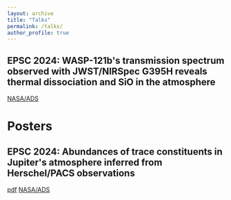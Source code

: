 ```yaml
---
layout: archive
title: "Talks"
permalink: /talks/
author_profile: true
---
```



EPSC 2024: WASP-121b's transmission spectrum observed with JWST/NIRSpec G395H reveals thermal dissociation and SiO in the atmosphere
----------------------------------------------------------------------------

[NASA/ADS](https://ui.adsabs.harvard.edu/abs/2024EPSC...17..191G/abstract)

Posters
======

EPSC 2024: Abundances of trace constituents in Jupiter's atmosphere inferred from Herschel/PACS observations
----------------------------------------------------------------------------

[pdf](/files/epsc2024.pdf) [NASA/ADS](https://ui.adsabs.harvard.edu/abs/2024EPSC...17..208G/abstract)
